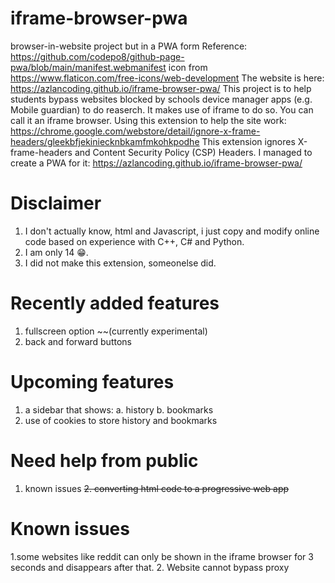 # iframe-browser-pwa
browser-in-website project but in a PWA form
Reference: https://github.com/codepo8/github-page-pwa/blob/main/manifest.webmanifest
icon from https://www.flaticon.com/free-icons/web-development
The website is here:
https://azlancoding.github.io/iframe-browser-pwa/
This project is to help students bypass websites blocked by schools device manager apps (e.g. Mobile guardian) to do reaserch.
It makes use of iframe to do so. You can call it an iframe browser.
Using this extension to help the site work: https://chrome.google.com/webstore/detail/ignore-x-frame-headers/gleekbfjekiniecknbkamfmkohkpodhe
This extension ignores X-frame-headers and Content Security Policy (CSP) Headers.
I managed to create a PWA for it: https://azlancoding.github.io/iframe-browser-pwa/
# Disclaimer
1. I don't actually know, html and Javascript, i just copy and modify online code based on experience with C++, C# and Python.
2. I am only 14 😁.
3. I did not make this extension, someonelse did.
# Recently added features
1. fullscreen option ~~(currently experimental)
2. back and forward buttons
# Upcoming features
1. a sidebar that shows:
  a. history
  b. bookmarks
2. use of cookies to store history and bookmarks
# Need help from public
1. known issues
~~2. converting html code to a progressive web app~~
# Known issues
1.some websites like reddit can only be shown in the iframe browser for 3 seconds and disappears after that.
2. Website cannot bypass proxy
